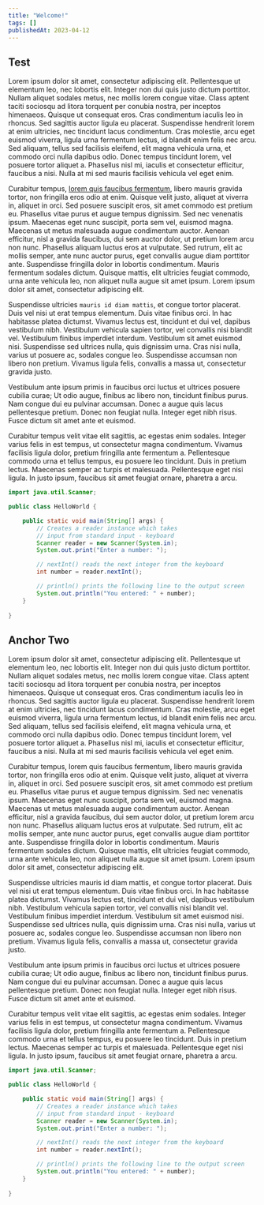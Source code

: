 ```yaml
---
title: "Welcome!"
tags: []
publishedAt: 2023-04-12
---
```


## Test

Lorem ipsum dolor sit amet, consectetur adipiscing elit. Pellentesque ut elementum leo, nec lobortis elit. Integer non dui quis justo dictum porttitor. Nullam aliquet sodales metus, nec mollis lorem congue vitae. Class aptent taciti sociosqu ad litora torquent per conubia nostra, per inceptos himenaeos. Quisque ut consequat eros. Cras condimentum iaculis leo in rhoncus. Sed sagittis auctor ligula eu placerat. Suspendisse hendrerit lorem at enim ultricies, nec tincidunt lacus condimentum. Cras molestie, arcu eget euismod viverra, ligula urna fermentum lectus, id blandit enim felis nec arcu. Sed aliquam, tellus sed facilisis eleifend, elit magna vehicula urna, et commodo orci nulla dapibus odio. Donec tempus tincidunt lorem, vel posuere tortor aliquet a. Phasellus nisl mi, iaculis et consectetur efficitur, faucibus a nisi. Nulla at mi sed mauris facilisis vehicula vel eget enim.

Curabitur tempus, [lorem quis faucibus fermentum](https://committing-crimes.com), libero mauris gravida tortor, non fringilla eros odio at enim. Quisque velit justo, aliquet at viverra in, aliquet in orci. Sed posuere suscipit eros, sit amet commodo est pretium eu. Phasellus vitae purus et augue tempus dignissim. Sed nec venenatis ipsum. Maecenas eget nunc suscipit, porta sem vel, euismod magna. Maecenas ut metus malesuada augue condimentum auctor. Aenean efficitur, nisl a gravida faucibus, dui sem auctor dolor, ut pretium lorem arcu non nunc. Phasellus aliquam luctus eros at vulputate. Sed rutrum, elit ac mollis semper, ante nunc auctor purus, eget convallis augue diam porttitor ante. Suspendisse fringilla dolor in lobortis condimentum. Mauris fermentum sodales dictum. Quisque mattis, elit ultricies feugiat commodo, urna ante vehicula leo, non aliquet nulla augue sit amet ipsum. Lorem ipsum dolor sit amet, consectetur adipiscing elit.

Suspendisse ultricies `mauris id diam mattis`, et congue tortor placerat. Duis vel nisi ut erat tempus elementum. Duis vitae finibus orci. In hac habitasse platea dictumst. Vivamus lectus est, tincidunt et dui vel, dapibus vestibulum nibh. Vestibulum vehicula sapien tortor, vel convallis nisi blandit vel. Vestibulum finibus imperdiet interdum. Vestibulum sit amet euismod nisi. Suspendisse sed ultrices nulla, quis dignissim urna. Cras nisi nulla, varius ut posuere ac, sodales congue leo. Suspendisse accumsan non libero non pretium. Vivamus ligula felis, convallis a massa ut, consectetur gravida justo.

Vestibulum ante ipsum primis in faucibus orci luctus et ultrices posuere cubilia curae; Ut odio augue, finibus ac libero non, tincidunt finibus purus. Nam congue dui eu pulvinar accumsan. Donec a augue quis lacus pellentesque pretium. Donec non feugiat nulla. Integer eget nibh risus. Fusce dictum sit amet ante et euismod.

Curabitur tempus velit vitae elit sagittis, ac egestas enim sodales. Integer varius felis in est tempus, ut consectetur magna condimentum. Vivamus facilisis ligula dolor, pretium fringilla ante fermentum a. Pellentesque commodo urna et tellus tempus, eu posuere leo tincidunt. Duis in pretium lectus. Maecenas semper ac turpis et malesuada. Pellentesque eget nisi ligula. In justo ipsum, faucibus sit amet feugiat ornare, pharetra a arcu.

```java
import java.util.Scanner;

public class HelloWorld {

    public static void main(String[] args) {
        // Creates a reader instance which takes
        // input from standard input - keyboard
        Scanner reader = new Scanner(System.in);
        System.out.print("Enter a number: ");

        // nextInt() reads the next integer from the keyboard
        int number = reader.nextInt();

        // println() prints the following line to the output screen
        System.out.println("You entered: " + number);
    }
    
}
```

## Anchor Two

Lorem ipsum dolor sit amet, consectetur adipiscing elit. Pellentesque ut elementum leo, nec lobortis elit. Integer non dui quis justo dictum porttitor. Nullam aliquet sodales metus, nec mollis lorem congue vitae. Class aptent taciti sociosqu ad litora torquent per conubia nostra, per inceptos himenaeos. Quisque ut consequat eros. Cras condimentum iaculis leo in rhoncus. Sed sagittis auctor ligula eu placerat. Suspendisse hendrerit lorem at enim ultricies, nec tincidunt lacus condimentum. Cras molestie, arcu eget euismod viverra, ligula urna fermentum lectus, id blandit enim felis nec arcu. Sed aliquam, tellus sed facilisis eleifend, elit magna vehicula urna, et commodo orci nulla dapibus odio. Donec tempus tincidunt lorem, vel posuere tortor aliquet a. Phasellus nisl mi, iaculis et consectetur efficitur, faucibus a nisi. Nulla at mi sed mauris facilisis vehicula vel eget enim.

Curabitur tempus, lorem quis faucibus fermentum, libero mauris gravida tortor, non fringilla eros odio at enim. Quisque velit justo, aliquet at viverra in, aliquet in orci. Sed posuere suscipit eros, sit amet commodo est pretium eu. Phasellus vitae purus et augue tempus dignissim. Sed nec venenatis ipsum. Maecenas eget nunc suscipit, porta sem vel, euismod magna. Maecenas ut metus malesuada augue condimentum auctor. Aenean efficitur, nisl a gravida faucibus, dui sem auctor dolor, ut pretium lorem arcu non nunc. Phasellus aliquam luctus eros at vulputate. Sed rutrum, elit ac mollis semper, ante nunc auctor purus, eget convallis augue diam porttitor ante. Suspendisse fringilla dolor in lobortis condimentum. Mauris fermentum sodales dictum. Quisque mattis, elit ultricies feugiat commodo, urna ante vehicula leo, non aliquet nulla augue sit amet ipsum. Lorem ipsum dolor sit amet, consectetur adipiscing elit.

Suspendisse ultricies mauris id diam mattis, et congue tortor placerat. Duis vel nisi ut erat tempus elementum. Duis vitae finibus orci. In hac habitasse platea dictumst. Vivamus lectus est, tincidunt et dui vel, dapibus vestibulum nibh. Vestibulum vehicula sapien tortor, vel convallis nisi blandit vel. Vestibulum finibus imperdiet interdum. Vestibulum sit amet euismod nisi. Suspendisse sed ultrices nulla, quis dignissim urna. Cras nisi nulla, varius ut posuere ac, sodales congue leo. Suspendisse accumsan non libero non pretium. Vivamus ligula felis, convallis a massa ut, consectetur gravida justo.

Vestibulum ante ipsum primis in faucibus orci luctus et ultrices posuere cubilia curae; Ut odio augue, finibus ac libero non, tincidunt finibus purus. Nam congue dui eu pulvinar accumsan. Donec a augue quis lacus pellentesque pretium. Donec non feugiat nulla. Integer eget nibh risus. Fusce dictum sit amet ante et euismod.

Curabitur tempus velit vitae elit sagittis, ac egestas enim sodales. Integer varius felis in est tempus, ut consectetur magna condimentum. Vivamus facilisis ligula dolor, pretium fringilla ante fermentum a. Pellentesque commodo urna et tellus tempus, eu posuere leo tincidunt. Duis in pretium lectus. Maecenas semper ac turpis et malesuada. Pellentesque eget nisi ligula. In justo ipsum, faucibus sit amet feugiat ornare, pharetra a arcu.

```java
import java.util.Scanner;

public class HelloWorld {

    public static void main(String[] args) {
        // Creates a reader instance which takes
        // input from standard input - keyboard
        Scanner reader = new Scanner(System.in);
        System.out.print("Enter a number: ");

        // nextInt() reads the next integer from the keyboard
        int number = reader.nextInt();

        // println() prints the following line to the output screen
        System.out.println("You entered: " + number);
    }
    
}
```